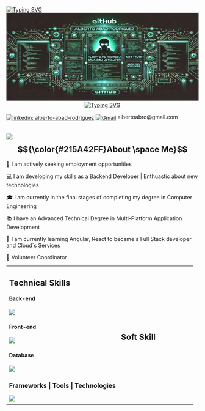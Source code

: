 <div align="left">
  <a href="https://git.io/typing-svg"><img src="https://readme-typing-svg.herokuapp.com?font=Fira+Code&pause=1000&color=215A42&background=FFFFFF00&repeat=false&width=480&lines=Hi%2C+I%C2%B4m+Alberto.++Welcome+to+my+profile!" alt="Typing SVG" /></a>
</div>

<div align="center">
  <img src="https://github.com/albertoabro/albertoabro/blob/main/header.png"></img>
</div>

<div align="center">
  <a href="https://git.io/typing-svg"><img src="https://readme-typing-svg.herokuapp.com?font=Fira+Code&pause=1000&color=215A42&background=FFFFFF00&center=true&width=380&height=45&lines=Backend+Developer;Java+%7C+SQL+%7C+JavaScript;Spring+Boot++%7C+Express.Js" alt="Typing SVG" /></a>
</div>

<p>
  <a href="https://linkedin.com/in/alberto-abad-rodríguez" target="blank"><img align="center" src="https://img.shields.io/badge/LinkedIn-0077B5?style=for-the-badge&logo=linkedin&logoColor=white" alt="linkedin: alberto-abad-rodríguez" width=75px height=25px /></a>
  <a href = "mailto:albertoabro@gmail.com" target="blank"><img align="center" src="https://skillicons.dev/icons?i=gmail" alt="Gmail" width=25px height=25px /></a> albertoabro@gmail.com 
</p>

## <picture><img src = "https://github.com/7oSkaaa/7oSkaaa/blob/main/Images/about_me.gif?raw=true" width = 50px></picture> $${\color{#215A42FF}About \space Me}$$
<div align="left">
   <p> 🔧 I am actively seeking employment opportunities</p>
   <p> 💻 I am developing my skills as a Backend Developer | Enthuastic about new technologies</p>
   <p> 🎓 I am currently in the final stages of completing my degree in Computer Engineering</p>
   <p> 📚 I have an Advanced Technical Degree in Multi-Platform Application Development</p>
   <p> 📖 I am currently learning Angular, React to became a Full Stack developer and Cloud´s Services</p>
   <p> 🏢 Volunteer Coordinator</p>
</div>

<table width="100%">
  <tr>
    <td width="60%">
      
## Technical Skills

  #### Back-end
  <img src="https://skillicons.dev/icons?i=java,js,cs,cpp width=50px height=50px"/>
  
  #### Front-end
  <img src="https://skillicons.dev/icons?i=js,html,css width=50px height=50px"/>

  #### Database
  <img src="https://skillicons.dev/icons?i=mysql,mongodb width=50px height=50px"/>

  ### Frameworks | Tools | Technologies
  <img src="https://skillicons.dev/icons?i=spring,nodejs,express,bootstrap,docker,git,maven,hibernate,jenkins,kafka,kubernetes,sequelize  width=50px height=50px"/>
  
   </td>
   <td>

## Soft Skill

   </td>
  </tr>
</table>
